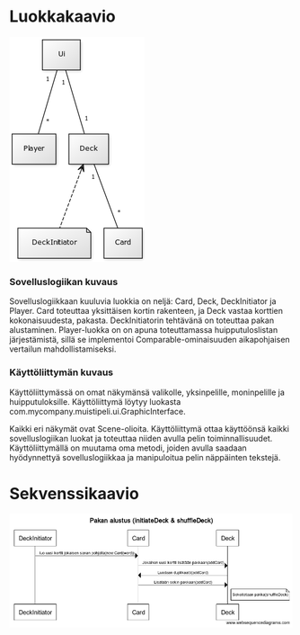 # Luokkakaavio
![Kaavio](https://github.com/ArttuJanhunen/ot-harjoitustyo/blob/master/dokumentaatio/Luokkakaavio.png)

### Sovelluslogiikan kuvaus
Sovelluslogiikkaan kuuluvia luokkia on neljä: Card, Deck, DeckInitiator ja Player. Card toteuttaa
yksittäisen kortin rakenteen, ja Deck vastaa korttien kokonaisuudesta, pakasta. DeckInitiatorin tehtävänä
on toteuttaa pakan alustaminen. Player-luokka on on apuna toteuttamassa huipputuloslistan järjestämistä,
sillä se implementoi Comparable-ominaisuuden aikapohjaisen vertailun mahdollistamiseksi.

### Käyttöliittymän kuvaus
Käyttöliittymässä on omat näkymänsä valikolle, yksinpelille, moninpelille ja huipputuloksille.
Käyttöliittymä löytyy luokasta com.mycompany.muistipeli.ui.GraphicInterface.

Kaikki eri näkymät ovat Scene-olioita. Käyttöliittymä ottaa käyttöönsä kaikki sovelluslogiikan luokat
ja toteuttaa niiden avulla pelin toiminnallisuudet. Käyttöliittymällä on muutama oma metodi, joiden 
avulla saadaan hyödynnettyä sovelluslogiikkaa ja manipuloitua pelin näppäinten tekstejä.

# Sekvenssikaavio
![Sekvenssikaavio](https://github.com/ArttuJanhunen/ot-harjoitustyo/blob/master/dokumentaatio/sekvenssikaavio.png)
